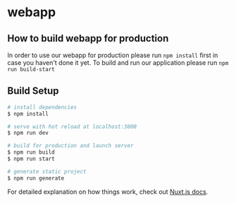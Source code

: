 # webapp

## How to build webapp for production

In order to use our webapp for production please run `npm install` first in case you haven't done it yet.
To build and run our application please run `npm run build-start`


## Build Setup

```bash
# install dependencies
$ npm install

# serve with hot reload at localhost:3000
$ npm run dev

# build for production and launch server
$ npm run build
$ npm run start

# generate static project
$ npm run generate
```

For detailed explanation on how things work, check out [Nuxt.js docs](https://nuxtjs.org).
